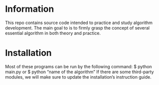 # Information 
This repo contains source code intended to practice and study algorithm development. The main goal to is to firmly grasp the concept of several essential algorithm in both theory and practice. 

# Installation 
Most of these programs can be run by the following command:
$ python main.py
or 
$ python “name of the algorithm”
If there are some third-party modules, we will make sure to update the installation’s instruction guide. 
